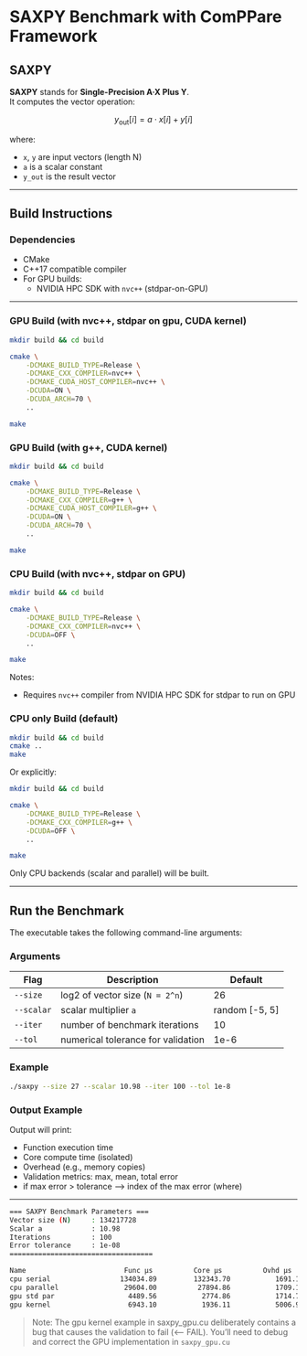 # SAXPY Benchmark with ComPPare Framework

## SAXPY

**SAXPY** stands for **Single-Precision A·X Plus Y**.  
It computes the vector operation:

$$
y_{\text{out}}[i] = a \cdot x[i] + y[i]
$$

where:
- `x`, `y` are input vectors (length N)
- `a` is a scalar constant
- `y_out` is the result vector

---

## Build Instructions

### Dependencies

* CMake
* C++17 compatible compiler
* For GPU builds:
  * NVIDIA HPC SDK with `nvc++` (stdpar-on-GPU)

---

### GPU Build (with nvc++, stdpar on gpu, CUDA kernel)

```bash
mkdir build && cd build

cmake \
    -DCMAKE_BUILD_TYPE=Release \
    -DCMAKE_CXX_COMPILER=nvc++ \
    -DCMAKE_CUDA_HOST_COMPILER=nvc++ \
    -DCUDA=ON \
    -DCUDA_ARCH=70 \
    ..

make
````

### GPU Build (with g++, CUDA kernel)

```bash
mkdir build && cd build

cmake \
    -DCMAKE_BUILD_TYPE=Release \
    -DCMAKE_CXX_COMPILER=g++ \
    -DCMAKE_CUDA_HOST_COMPILER=g++ \
    -DCUDA=ON \
    -DCUDA_ARCH=70 \
    ..

make
````

### CPU Build (with nvc++, stdpar on GPU)
```bash
mkdir build && cd build

cmake \
    -DCMAKE_BUILD_TYPE=Release \
    -DCMAKE_CXX_COMPILER=nvc++ \
    -DCUDA=OFF \
    ..

make
````

Notes:

* Requires `nvc++` compiler from NVIDIA HPC SDK for stdpar to run on GPU

### CPU only Build (default)

```bash
mkdir build && cd build
cmake ..
make
```

Or explicitly:

```bash
mkdir build && cd build

cmake \
    -DCMAKE_BUILD_TYPE=Release \
    -DCMAKE_CXX_COMPILER=g++ \
    -DCUDA=OFF \
    ..

make
```

Only CPU backends (scalar and parallel) will be built.

---

## Run the Benchmark

The executable takes the following command-line arguments:

### Arguments

| Flag      | Description                        | Default         |
| --------- | ---------------------------------- | --------------- |
| `--size`      | log2 of vector size (`N = 2^n`)    | 26              |
| `--scalar` | scalar multiplier `a`              | random \[-5, 5] |
| `--iter`   | number of benchmark iterations     | 10              |
| `--tol`    | numerical tolerance for validation | 1e-6            |

### Example

```bash
./saxpy --size 27 --scalar 10.98 --iter 100 --tol 1e-8
```


### Output Example

Output will print:

* Function execution time
* Core compute time (isolated)
* Overhead (e.g., memory copies)
* Validation metrics: max, mean, total error
* if max error > tolerance --> index of the max error (where)

---

```bash
=== SAXPY Benchmark Parameters ===
Vector size (N)     : 134217728
Scalar a            : 10.98
Iterations          : 100
Error tolerance     : 1e-08
===================================

Name                        Func µs          Core µs          Ovhd µs       Max|err|[0]      (MaxErr-idx)      Mean|err|[0]     Total|err|[0]
cpu serial                 134034.89         132343.70           1691.18          0.00e+00               —          0.00e+00          0.00e+00
cpu parallel                29604.00          27894.86           1709.14          0.00e+00               —          0.00e+00          0.00e+00
gpu std par                  4489.56           2774.86           1714.70          0.00e+00               —          0.00e+00          0.00e+00
gpu kernel                   6943.10           1936.11           5006.99          1.10e+13           5254268          2.74e+12          3.68e+20  <-- FAIL
```

> Note: The gpu kernel example in saxpy_gpu.cu deliberately contains a bug that causes the validation to fail (<-- FAIL). You’ll need to debug and correct the GPU implementation in `saxpy_gpu.cu`